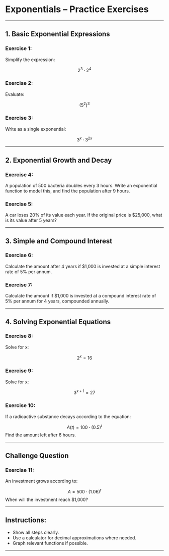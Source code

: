 
# Exponentials – Practice Exercises

---

## **1. Basic Exponential Expressions**

### Exercise 1:
Simplify the expression:

$$
2^3 \cdot 2^4
$$

### Exercise 2:
Evaluate:

$$
(5^2)^3
$$

### Exercise 3:
Write as a single exponential:

$$
3^x \cdot 3^{2x}
$$

---

## **2. Exponential Growth and Decay**

### Exercise 4:
A population of 500 bacteria doubles every 3 hours. Write an exponential function to model this, and find the population after 9 hours.

### Exercise 5:
A car loses 20% of its value each year. If the original price is \$25,000, what is its value after 5 years?

---

## **3. Simple and Compound Interest**

### Exercise 6:
Calculate the amount after 4 years if \$1,000 is invested at a simple interest rate of 5% per annum.

### Exercise 7:
Calculate the amount if \$1,000 is invested at a compound interest rate of 5% per annum for 4 years, compounded annually.

---

## **4. Solving Exponential Equations**

### Exercise 8:
Solve for x:

$$
2^x = 16
$$

### Exercise 9:
Solve for x:

$$
3^{x+1} = 27
$$

### Exercise 10:
If a radioactive substance decays according to the equation:

$$
A(t) = 100 \cdot (0.5)^t
$$
Find the amount left after 6 hours.

---

## **Challenge Question**

### Exercise 11:
An investment grows according to:

$$
A = 500 \cdot (1.06)^t
$$
When will the investment reach \$1,000?

---

## Instructions:
- Show all steps clearly.
- Use a calculator for decimal approximations where needed.
- Graph relevant functions if possible.

---
